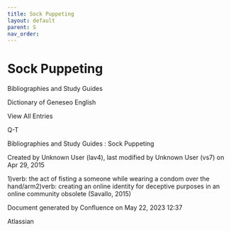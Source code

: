 ```yaml
---
title: Sock Puppeting
layout: default
parent: S
nav_order:
---
```


# Sock Puppeting

Bibliographies and Study Guides

Dictionary of Geneseo English

View All Entries

Q-T

Bibliographies and Study Guides : Sock Puppeting

Created by  Unknown User (lav4), last modified by  Unknown User (vs7) on Apr 29, 2015

1)verb: the act of fisting a someone while wearing a condom over the hand/arm2)verb: creating an online identity for deceptive purposes in an online community obsolete (Savallo, 2015)

Document generated by Confluence on May 22, 2023 12:37

Atlassian
